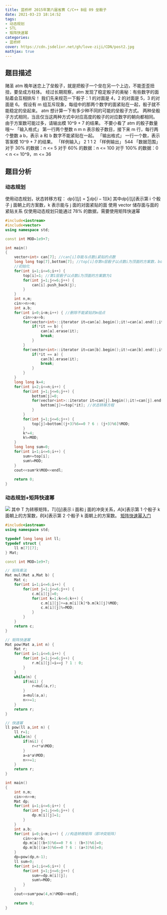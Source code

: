 ```yaml
---
title: 蓝桥杯 2015年第六届省赛 C/C++ B组 09 垒骰子
date: 2021-03-23 18:14:52
tags:
- 动态规划
- STL
- 矩阵快速幂
categories:
- 蓝桥杯
cover: https://cdn.jsdelivr.net/gh/love-ziji/CDN/post2.jpg
mathjax: true
---
```


## 题目描述

赌圣 atm 晚年迷恋上了垒骰子，就是把骰子一个垒在另一个上边，不能歪歪扭扭，要垒成方柱体。
经过长期观察，atm 发现了稳定骰子的奥秘：有些数字的面贴着会互相排斥！
我们先来规范一下骰子：1 的对面是 4，2 的对面是 5，3 的对面是 6。
假设有 m 组互斥现象，每组中的那两个数字的面紧贴在一起，骰子就不能稳定的垒起来。 
atm 想计算一下有多少种不同的可能的垒骰子方式。
两种垒骰子方式相同，当且仅当这两种方式中对应高度的骰子的对应数字的朝向都相同。
由于方案数可能过多，请输出模 10^9 + 7 的结果。
不要小看了 atm 的骰子数量哦～
「输入格式」
第一行两个整数 n m
n 表示骰子数目，接下来 m 行，每行两个整数 a b，表示 a 和 b 数字不能紧贴在一起。
「输出格式」
一行一个数，表示答案模 10^9 + 7 的结果。
「样例输入」
2 1
1 2
「样例输出」
544
「数据范围」
对于 30% 的数据：n <= 5
对于 60% 的数据：n <= 100
对于 100% 的数据：0 < n <= 10^9，m <= 36

## 题目分析

### 动态规划
使用动态规划，状态转移方程：
$dp[i][j]=\sum{dp[i-1][k]}$
其中$dp[i][j]$表示第 i 个骰子 j 面朝上的方案数，k 表示能与 j 面的对面紧贴的面
使用 vector 储存面与面的紧贴关系
仅使用动态规划只能通过 78% 的数据，需要使用矩阵快速幂

```c++
#include<iostream>
#include<vector>
using namespace std;

const int MOD=1e9+7;

int main()
{
	vector<int> can[7]; //can[i]存能与点数i紧贴的点数
	long long top[7],bottom[7]; //top[i]存第n层骰子以点数i为顶面的方案数，bottom[i]存第n层骰子以点数i为底面的方案数
	//初始化 
	for(int i=1;i<=6;i++) {
		top[i]=1; //第1层骰子以点数i为顶面的方案数为1
		for(int j=1;j<=6;j++) {
			can[i].push_back(j);
		}
	}
	int n,m;
	cin>>n>>m;
	int a,b;
	for(int i=0;i<m;i++) { //删除不能紧贴的m组点
		cin>>a>>b;
		for(vector<int>::iterator it=can[a].begin();it!=can[a].end();it++) {
			if(*it == b) {
				can[a].erase(it);
				break;
			}
		}
		for(vector<int>::iterator it=can[b].begin();it!=can[b].end();it++) {
			if(*it == a) {
				can[b].erase(it);
				break;
			}
		}
	}
	long long k=4;
	for(int i=2;i<=n;i++) {
		for(int j=1;j<=6;j++) {
			bottom[j]=0;
			for(vector<int>::iterator it=can[j].begin();it!=can[j].end();it++) {
				bottom[j]+=top[*it]; //状态转移方程
			}
		}
		for(int j=1;j<=6;j++) {
			top[j]=bottom[(j+3)%6==0 ? 6 : (j+3)%6]%MOD;
		}
		k*=4;
		k%=MOD;
	}
	long long sum=0;
	for(int i=1;i<=6;i++) {
		sum+=top[i];
		sum%=MOD;
	}
	cout<<sum*k%MOD<<endl;
	
	return 0;
}
```

### 动态规划+矩阵快速幂

![](https://cdn.jsdelivr.net/gh/love-ziji/LANQIAO/201509.png)
其中 T 为转移矩阵，$T[i][j]$表示 i 面和 j 面的冲突关系，$A[k]$表示第 1 个骰子 k 面朝上的方案数，$B[k]$表示第 2 个骰子 k 面朝上的方案数。
[矩阵快速幂入门](https://www.jianshu.com/p/1c3f88f63dec)

```c++
#include<iostream>
using namespace std;

typedef long long int ll;
typedef struct {
	ll m[7][7];
} Mat;

const int MOD=1e9+7;

// 矩阵乘法 
Mat mul(Mat a,Mat b) {
	Mat c;
	for(int i=1;i<=6;i++) {
		for(int j=1;j<=6;j++) {
			c.m[i][j]=0;
			for(int k=1;k<=6;k++) {
				c.m[i][j]+=a.m[i][k]*b.m[k][j]%MOD;
				c.m[i][j]%=MOD;
			}
		}
	}
	return c;
}

// 矩阵快速幂 
Mat pow(Mat a,int n) {
	Mat r;
	for(int i=1;i<=6;i++) {
		for(int j=1;j<=6;j++) {
			r.m[i][j]=i==j ? 1 : 0;
		}
	}
	while(n) {
		if(n&1) {
			r=mul(a,r);
		}
		a=mul(a,a);
		n>>=1;
	}
	return r;
}

// 快速幂 
ll pow(ll a,int n) {
	ll r=1;
	while(n) {
		if(n&1) {
			r=r*a%MOD;
		}
		a=a*a%MOD;
		n>>=1;
	}
	return r;
}

int main()
{
	int n,m;
	cin>>n>>m;
	Mat dp;
	for(int i=1;i<=6;i++) {
		for(int j=1;j<=6;j++) {
			dp.m[i][j]=1;
		}
	}
	int a,b;
	for(int i=0;i<m;i++) { //构造转移矩阵（即冲突矩阵）
		cin>>a>>b;
		dp.m[a][(b+3)%6==0 ? 6 : (b+3)%6]=0;
		dp.m[b][(a+3)%6==0 ? 6 : (a+3)%6]=0;
	}
	dp=pow(dp,n-1);
	ll sum=0;
	for(int i=1;i<=6;i++) {
		for(int j=1;j<=6;j++) {
			sum+=dp.m[i][j];
			sum%=MOD;
		}
	}
	cout<<sum*pow(4,n)%MOD<<endl;
	
	return 0;
}
```

